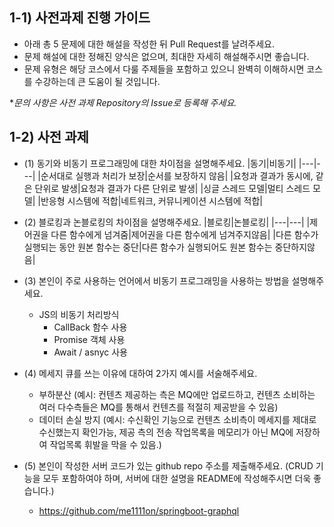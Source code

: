 ## 1-1) 사전과제 진행 가이드

- 아래 총 5 문제에 대한 해설을 작성한 뒤 Pull Request를 날려주세요.
- 문제 해설에 대한 정해진 양식은 없으며, 최대한 자세히 해설해주시면 좋습니다.
- 문제 유형은 해당 코스에서 다룰 주제들을 포함하고 있으니 완벽히 이해하시면 코스를 수강하는데 큰 도움이 될 것입니다.

**문의 사항은 사전 과제 Repository의 Issue로 등록해 주세요.*
  


## 1-2) 사전 과제

- (1) 동기와 비동기 프로그래밍에 대한 차이점을 설명해주세요.
|동기|비동기|
|---|---|
|순서대로 실행과 처리가 보장|순서를 보장하지 않음|
|요청과 결과가 동시에, 같은 단위로 발생|요청과 결과가 다른 단위로 발생|
|싱글 스레드 모델|멀티 스레드 모델|
|반응형 시스템에 적합|네트워크, 커뮤니케이션 시스템에 적합|

- (2) 블로킹과 논블로킹의 차이점을 설명해주세요.
|블로킹|논블로킹|
|---|---|
|제어권을 다른 함수에게 넘겨줌|제어권을 다른 함수에게 넘겨주지않음|
|다른 함수가 실행되는 동안 원본 함수는 중단|다른 함수가 실행되어도 원본 함수는 중단하지않음|
- (3) 본인이 주로 사용하는 언어에서 비동기 프로그래밍을 사용하는 방법을 설명해주세요.
  - JS의 비동기 처리방식
    - CallBack 함수 사용
    - Promise 객체 사용
    - Await / asnyc 사용
- (4) 메세지 큐를 쓰는 이유에 대하여 2가지 예시를 서술해주세요.
  - 부하분산 (예시: 컨텐츠 제공하는 측은 MQ에만 업로드하고, 컨텐츠 소비하는 여러 다수측들은 MQ를 통해서 컨텐츠를 적절히 제공받을 수 있음)
  - 데이터 손실 방지 (예시: 수신확인 기능으로 컨텐츠 소비측이 메세지를 제대로 수신했는지 확인가능, 제공 측의 전송 작업목록을 메모리가 아닌 MQ에 저장하여 작업목록 휘발을 막을 수 있음.)
- (5) 본인이 작성한 서버 코드가 있는 github repo 주소를 제출해주세요. (CRUD 기능을 모두 포함하여야 하며, 서버에 대한 설명을 README에 작성해주시면 더욱 좋습니다.)
  - https://github.com/me1111on/springboot-graphql

